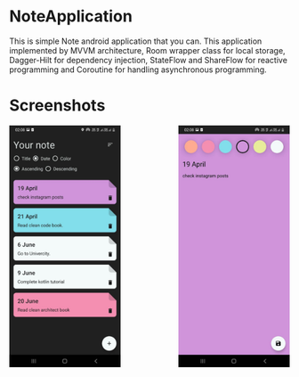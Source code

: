 # NoteApplication
This is simple Note android application that you can. This application implemented by MVVM architecture, Room wrapper class for local storage, Dagger-Hilt for dependency injection,
StateFlow and ShareFlow for reactive programming and Coroutine for handling asynchronous programming.
# Screenshots
<div>
  <img src="/screenshots/1.jpg" width="200" style="margin-right:100px"/>
  <img src="/screenshots/2.jpg" width="200"/>
</div>
